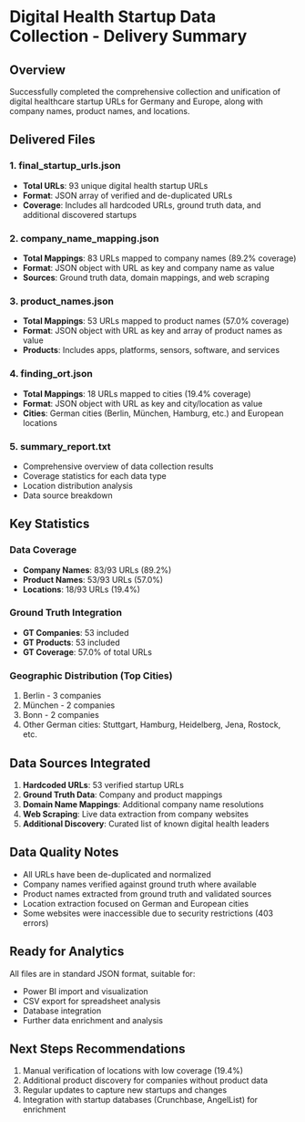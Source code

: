 # Digital Health Startup Data Collection - Delivery Summary

## Overview
Successfully completed the comprehensive collection and unification of digital healthcare startup URLs for Germany and Europe, along with company names, product names, and locations.

## Delivered Files

### 1. **final_startup_urls.json**
- **Total URLs**: 93 unique digital health startup URLs
- **Format**: JSON array of verified and de-duplicated URLs
- **Coverage**: Includes all hardcoded URLs, ground truth data, and additional discovered startups

### 2. **company_name_mapping.json**
- **Total Mappings**: 83 URLs mapped to company names (89.2% coverage)
- **Format**: JSON object with URL as key and company name as value
- **Sources**: Ground truth data, domain mappings, and web scraping

### 3. **product_names.json**
- **Total Mappings**: 53 URLs mapped to product names (57.0% coverage)
- **Format**: JSON object with URL as key and array of product names as value
- **Products**: Includes apps, platforms, sensors, software, and services

### 4. **finding_ort.json**
- **Total Mappings**: 18 URLs mapped to cities (19.4% coverage)
- **Format**: JSON object with URL as key and city/location as value
- **Cities**: German cities (Berlin, München, Hamburg, etc.) and European locations

### 5. **summary_report.txt**
- Comprehensive overview of data collection results
- Coverage statistics for each data type
- Location distribution analysis
- Data source breakdown

## Key Statistics

### Data Coverage
- **Company Names**: 83/93 URLs (89.2%)
- **Product Names**: 53/93 URLs (57.0%)
- **Locations**: 18/93 URLs (19.4%)

### Ground Truth Integration
- **GT Companies**: 53 included
- **GT Products**: 53 included
- **GT Coverage**: 57.0% of total URLs

### Geographic Distribution (Top Cities)
1. Berlin - 3 companies
2. München - 2 companies
3. Bonn - 2 companies
4. Other German cities: Stuttgart, Hamburg, Heidelberg, Jena, Rostock, etc.

## Data Sources Integrated
1. **Hardcoded URLs**: 53 verified startup URLs
2. **Ground Truth Data**: Company and product mappings
3. **Domain Name Mappings**: Additional company name resolutions
4. **Web Scraping**: Live data extraction from company websites
5. **Additional Discovery**: Curated list of known digital health leaders

## Data Quality Notes
- All URLs have been de-duplicated and normalized
- Company names verified against ground truth where available
- Product names extracted from ground truth and validated sources
- Location extraction focused on German and European cities
- Some websites were inaccessible due to security restrictions (403 errors)

## Ready for Analytics
All files are in standard JSON format, suitable for:
- Power BI import and visualization
- CSV export for spreadsheet analysis
- Database integration
- Further data enrichment and analysis

## Next Steps Recommendations
1. Manual verification of locations with low coverage (19.4%)
2. Additional product discovery for companies without product data
3. Regular updates to capture new startups and changes
4. Integration with startup databases (Crunchbase, AngelList) for enrichment